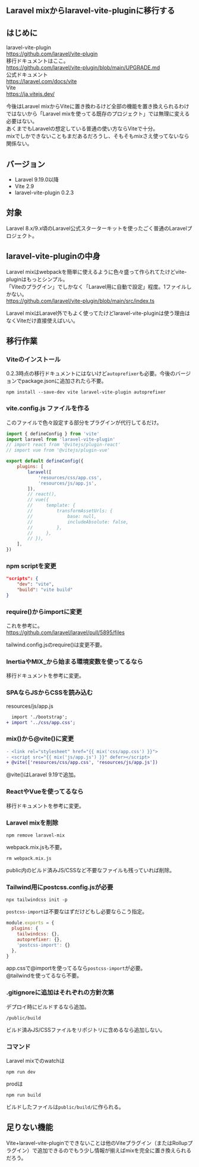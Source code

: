 Laravel mixからlaravel-vite-pluginに移行する
----

## はじめに
laravel-vite-plugin  
https://github.com/laravel/vite-plugin  
移行ドキュメントはここ。  
https://github.com/laravel/vite-plugin/blob/main/UPGRADE.md  
公式ドキュメント  
https://laravel.com/docs/vite  
Vite  
https://ja.vitejs.dev/

今後はLaravel mixからViteに置き換わるけど全部の機能を置き換えられるわけではないから「Laravel mixを使ってる既存のプロジェクト」では無理に変える必要はない。  
あくまでもLaravelの想定している普通の使い方ならViteで十分。  
mixでしかできないこともまだあるだろうし、そもそもmixさえ使ってないなら関係ない。

## バージョン
- Laravel 9.19.0以降
- Vite 2.9
- laravel-vite-plugin 0.2.3

## 対象
Laravel 8.x/9.x頃のLaravel公式スターターキットを使ったごく普通のLaravelプロジェクト。

## laravel-vite-pluginの中身
Laravel mixはwebpackを簡単に使えるように色々盛って作られてたけどvite-pluginはもっとシンプル。  
「Viteのプラグイン」でしかなく「Laravel用に自動で設定」程度。1ファイルしかない。  
https://github.com/laravel/vite-plugin/blob/main/src/index.ts

Laravel mixはLaravel外でもよく使ってたけどlaravel-vite-pluginは使う理由はなくViteだけ直接使えばいい。

## 移行作業

### Viteのインストール
0.2.3時点の移行ドキュメントにはないけど`autoprefixer`も必要。今後のバージョンでpackage.jsonに追加されたら不要。
```
npm install --save-dev vite laravel-vite-plugin autoprefixer
```

### vite.config.js ファイルを作る
このファイルで色々設定する部分をプラグインが代行してるだけ。

```js
import { defineConfig } from 'vite'
import laravel from 'laravel-vite-plugin'
// import react from '@vitejs/plugin-react'
// import vue from '@vitejs/plugin-vue'

export default defineConfig({
    plugins: [
        laravel([
            'resources/css/app.css',
            'resources/js/app.js',
        ]),
        // react(),
        // vue({
        //     template: {
        //         transformAssetUrls: {
        //             base: null,
        //             includeAbsolute: false,
        //         },
        //     },
        // }),
    ],
})
```

### npm scriptを変更
```json
"scripts": {
    "dev": "vite",
    "build": "vite build"
}
```

### require()からimportに変更
これを参考に。  
https://github.com/laravel/laravel/pull/5895/files

tailwind.config.jsのrequire()は変更不要。

### InertiaやMIX_から始まる環境変数を使ってるなら
移行ドキュメントを参考に変更。

### SPAならJSからCSSを読み込む
resources/js/app.js
```diff
  import './bootstrap';
+ import '../css/app.css';
```

### mix()から@vite()に変更
```diff
- <link rel="stylesheet" href="{{ mix('css/app.css') }}">
- <script src="{{ mix('js/app.js') }}" defer></script>
+ @vite(['resources/css/app.css', 'resources/js/app.js'])
```

@vite()はLaravel 9.19で追加。

### ReactやVueを使ってるなら
移行ドキュメントを参考に変更。

### Laravel mixを削除
```
npm remove laravel-mix
```
webpack.mix.jsも不要。
```
rm webpack.mix.js
```

public内のビルド済みJS/CSSなど不要なファイルも残っていれば削除。

### Tailwind用にpostcss.config.jsが必要
```
npx tailwindcss init -p
```
`postcss-import`は不要なはずだけどもし必要ならこう指定。
```js
module.exports = {
  plugins: {
    tailwindcss: {},
    autoprefixer: {},
    'postcss-import': {}
  },
}
```
app.cssで@importを使ってるなら`postcss-import`が必要。  
@tailwindを使ってるなら不要。

### .gitignoreに追加はそれぞれの方針次第
デプロイ時にビルドするなら追加。
```
/public/build
```
ビルド済みJS/CSSファイルをリポジトリに含めるなら追加しない。

### コマンド
Laravel mixでのwatchは
```
npm run dev
```

prodは
```
npm run build
```

ビルドしたファイルは`public/build/`に作られる。

## 足りない機能
Vite+laravel-vite-pluginでできないことは他のViteプラグイン（またはRollupプラグイン）で追加できるのでもう少し情報が揃えばmixを完全に置き換えられるだろう。
